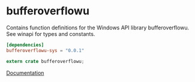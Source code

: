 # bufferoverflowu #
Contains function definitions for the Windows API library bufferoverflowu. See winapi for types and constants.

```toml
[dependencies]
bufferoverflowu-sys = "0.0.1"
```

```rust
extern crate bufferoverflowu;
```

[Documentation](https://retep998.github.io/doc/bufferoverflowu/)
